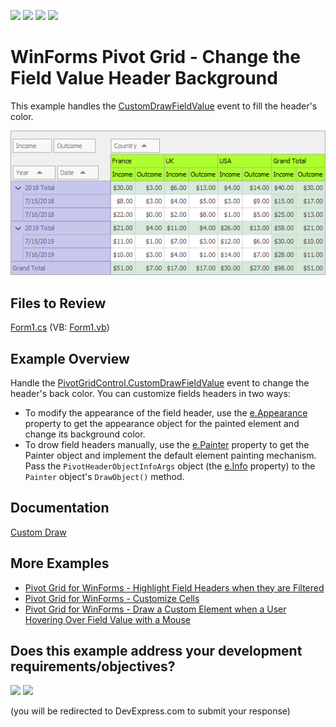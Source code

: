 <!-- default badges list -->
![](https://img.shields.io/endpoint?url=https://codecentral.devexpress.com/api/v1/VersionRange/128581697/21.2.3%2B)
[![](https://img.shields.io/badge/Open_in_DevExpress_Support_Center-FF7200?style=flat-square&logo=DevExpress&logoColor=white)](https://supportcenter.devexpress.com/ticket/details/E2809)
[![](https://img.shields.io/badge/📖_How_to_use_DevExpress_Examples-e9f6fc?style=flat-square)](https://docs.devexpress.com/GeneralInformation/403183)
[![](https://img.shields.io/badge/💬_Leave_Feedback-feecdd?style=flat-square)](#does-this-example-address-your-development-requirementsobjectives)
<!-- default badges end -->

# WinForms Pivot Grid - Change the Field Value Header Background

This example handles the [CustomDrawFieldValue](https://docs.devexpress.com/WindowsForms/DevExpress.XtraPivotGrid.PivotGridControl.CustomDrawFieldValue) event to fill the header's color. 

![screenshot](/images/screenshot.png)

## Files to Review

[Form1.cs](./CS/WindowsApplication53/Form1.cs) (VB: [Form1.vb](./VB/WindowsApplication53/Form1.vb))

## Example Overview

Handle the [PivotGridControl.CustomDrawFieldValue](https://docs.devexpress.com/WindowsForms/DevExpress.XtraPivotGrid.PivotGridControl.CustomDrawFieldValue) event to change the header's back color. You can customize fields headers in two ways:

- To modify the appearance of the field header, use the [e.Appearance](https://docs.devexpress.com/WindowsForms/DevExpress.XtraPivotGrid.PivotCustomDrawEventArgs.Appearance) property to get the appearance object for the painted element and change its background color.
- To drow field headers manually, use the [e.Painter](https://docs.devexpress.com/WindowsForms/DevExpress.XtraPivotGrid.PivotCustomDrawFieldValueEventArgs.Painter) property to get the Painter object and implement the default element painting mechanism. Pass the `PivotHeaderObjectInfoArgs` object (the [e.Info](https://docs.devexpress.com/WindowsForms/DevExpress.XtraPivotGrid.PivotCustomDrawFieldValueEventArgs.Info) property) to the `Painter` object's `DrawObject()` method.

## Documentation

[Custom Draw](https://docs.devexpress.com/WindowsForms/1817/controls-and-libraries/pivot-grid/appearance/custom-draw)

## More Examples

- [Pivot Grid for WinForms - Highlight Field Headers when they are Filtered](https://github.com/DevExpress-Examples/how-to-highlight-field-headers-when-they-are-filtered-e545)
- [Pivot Grid for WinForms - Customize Cells](https://github.com/DevExpress-Examples/winforms-pivot-customize-cell)
- [Pivot Grid for WinForms - Draw a Custom Element when a User Hovering Over Field Value with a Mouse](https://github.com/DevExpress-Examples/how-to-draw-a-custom-element-when-a-user-hovering-over-field-value-with-a-mouse-e2228)
<!-- feedback -->
## Does this example address your development requirements/objectives?

[<img src="https://www.devexpress.com/support/examples/i/yes-button.svg"/>](https://www.devexpress.com/support/examples/survey.xml?utm_source=github&utm_campaign=winforms-pivot-change-the-field-value-header-appearance-backcolor&~~~was_helpful=yes) [<img src="https://www.devexpress.com/support/examples/i/no-button.svg"/>](https://www.devexpress.com/support/examples/survey.xml?utm_source=github&utm_campaign=winforms-pivot-change-the-field-value-header-appearance-backcolor&~~~was_helpful=no)

(you will be redirected to DevExpress.com to submit your response)
<!-- feedback end -->
